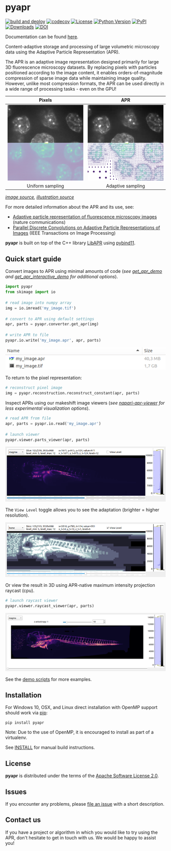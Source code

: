 # pyapr

[![build and deploy](https://github.com/AdaptiveParticles/pyapr/actions/workflows/build-deploy.yml/badge.svg)](https://github.com/AdaptiveParticles/pyapr/actions)
[![codecov](https://codecov.io/gh/AdaptiveParticles/pyapr/branch/develop/graph/badge.svg?token=DN63B1DMYK)](https://codecov.io/gh/AdaptiveParticles/pyapr)
[![License](https://img.shields.io/pypi/l/pyapr.svg?color=green)](https://raw.githubusercontent.com/AdaptiveParticles/pyapr/master/LICENSE)
[![Python Version](https://img.shields.io/pypi/pyversions/pyapr.svg?color=blue)]((https://python.org))
[![PyPI](https://img.shields.io/pypi/v/pyapr.svg?color=green)](https://pypi.org/project/pyapr/)
[![Downloads](https://static.pepy.tech/badge/pyapr)](https://pepy.tech/project/pyapr)
[![DOI](https://zenodo.org/badge/DOI/10.5281/zenodo.7304045.svg)](https://doi.org/10.5281/zenodo.7304045)

Documentation can be found [here](https://adaptiveparticles.github.io/pyapr/index.html).

Content-adaptive storage and processing of large volumetric microscopy data using the Adaptive Particle Representation (APR).

The APR is an adaptive image representation designed primarily for large 3D fluorescence microscopy datasets. By replacing pixels with particles positioned according to the image content, it enables orders-of-magnitude compression of sparse image data while maintaining image quality. However, unlike most compression formats, the APR can be used directly in a wide range of processing tasks - even on the GPU!

| Pixels | APR |
| :--: | :--: |
| ![pixels.png](https://github.com/AdaptiveParticles/pyapr/raw/master/docs/images/pix_joined.png) | ![apr.png](https://github.com/AdaptiveParticles/pyapr/raw/master/docs/images/apr_joined.png) |
| Uniform sampling | Adaptive sampling |

*[image source](https://bbbc.broadinstitute.org/bbbc/BBBC032), 
[illustration source](https://ieeexplore.ieee.org/abstract/document/9796006)*


For more detailed information about the APR and its use, see:
- [Adaptive particle representation of fluorescence microscopy images](https://www.nature.com/articles/s41467-018-07390-9) (nature communications)
- [Parallel Discrete Convolutions on Adaptive Particle Representations of Images](https://ieeexplore.ieee.org/abstract/document/9796006) (IEEE Transactions on Image Processing)

**pyapr** is built on top of the C++ library [LibAPR] using [pybind11].

## Quick start guide

Convert images to APR using minimal amounts of code (*see [get_apr_demo](demo/get_apr_demo.py) and [get_apr_interactive_demo](demo/get_apr_interactive_demo.py) for additional options*).

```python
import pyapr
from skimage import io

# read image into numpy array
img = io.imread('my_image.tif')

# convert to APR using default settings
apr, parts = pyapr.converter.get_apr(img)

# write APR to file
pyapr.io.write('my_image.apr', apr, parts)
```

![apr_file.png](https://github.com/AdaptiveParticles/pyapr/raw/master/docs/images/apr_file.png)

To return to the pixel representation:
```python
# reconstruct pixel image
img = pyapr.reconstruction.reconstruct_constant(apr, parts)
```


Inspect APRs using our makeshift image viewers (*see [napari-apr-viewer] for less experimental visualization options*).

```python
# read APR from file
apr, parts = pyapr.io.read('my_image.apr')

# launch viewer
pyapr.viewer.parts_viewer(apr, parts)
```
![view_apr.png](https://github.com/AdaptiveParticles/pyapr/raw/master/docs/images/view_apr.png)

The `View Level` toggle allows you to see the adaptation (brighter = higher resolution).

![view_level.png](https://github.com/AdaptiveParticles/pyapr/raw/master/docs/images/view_level.png)

Or view the result in 3D using APR-native maximum intensity projection raycast (cpu).
```python
# launch raycast viewer
pyapr.viewer.raycast_viewer(apr, parts)
```
![raycast.png](https://github.com/AdaptiveParticles/pyapr/raw/master/docs/images/raycast.png)

See the [demo scripts] for more examples.

## Installation
For Windows 10, OSX, and Linux direct installation with OpenMP support should work via [pip]:
```
pip install pyapr
```
Note: Due to the use of OpenMP, it is encouraged to install as part of a virtualenv.

See [INSTALL] for manual build instructions.


## License

**pyapr** is distributed under the terms of the [Apache Software License 2.0].


## Issues

If you encounter any problems, please [file an issue] with a short description. 

## Contact us

If you have a project or algorithm in which you would like to try using the APR, don't hesitate to get
in touch with us. We would be happy to assist you!


[LibAPR]: https://github.com/AdaptiveParticles/LibAPR
[pybind11]: https://github.com/pybind/pybind11
[pip]: https://pypi.org/project/pip/
[INSTALL]: INSTALL.md
[demo scripts]: demo
[napari]: https://napari.org
[napari-apr-viewer]: https://github.com/AdaptiveParticles/napari-apr-viewer
[Apache Software License 2.0]: http://www.apache.org/licenses/LICENSE-2.0
[file an issue]: https://github.com/AdaptiveParticles/pyapr/issues
